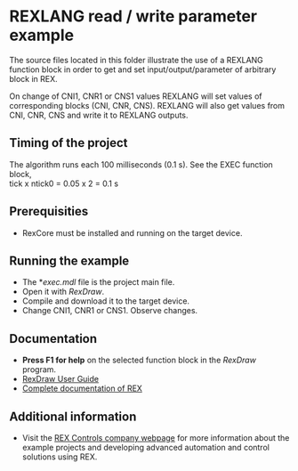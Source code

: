﻿REXLANG read / write parameter example
======================================

The source files located in this folder illustrate the use of a REXLANG function block
in order to get and set input/output/parameter of arbitrary block in REX.

On change of CNI1, CNR1 or CNS1 values REXLANG will set values of corresponding blocks
(CNI, CNR, CNS). REXLANG will also get values from CNI, CNR, CNS and write it to REXLANG
outputs.

## Timing of the project ##

The algorithm runs each 100 milliseconds (0.1 s). See the EXEC function block,  
tick x ntick0 = 0.05 x 2 = 0.1 s

## Prerequisities ##
- RexCore must be installed and running on the target device.

## Running the example ##
- The **exec.mdl* file is the project main file.
- Open it with *RexDraw*.
- Compile and download it to the target device.
- Change CNI1, CNR1 or CNS1. Observe changes.

## Documentation ##

- **Press F1 for help** on the selected function block in the *RexDraw* program.
- [RexDraw User Guide](https://www.rexcontrols.com/media/2.50.4/doc/ENGLISH/MANUALS/RexDraw/RexDraw_ENG.html)
- [Complete documentation of REX](http://www.rexcontrols.com/documentation-and-support)

## Additional information ##

- Visit the [REX Controls company webpage](http://www.rexcontrols.com) 
for more information about the example projects and developing advanced 
automation and control solutions using REX.